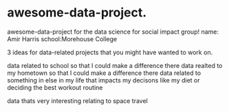 # awesome-data-project.
awesome-data-project for the data science for social impact group!
name: Amir Harris
school:Morehouse College

3 ideas for data-related projects that you might have wanted to work on.

data related to school so that I could make a difference there
data realted to my hometown so that I could make a difference there
data related to something in else in my life that impacts my decisons like my diet or deciding the best workout routine

data thats very interesting relating to space travel 